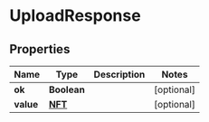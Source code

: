 

# UploadResponse


## Properties

Name | Type | Description | Notes
------------ | ------------- | ------------- | -------------
**ok** | **Boolean** |  |  [optional]
**value** | [**NFT**](NFT.md) |  |  [optional]



